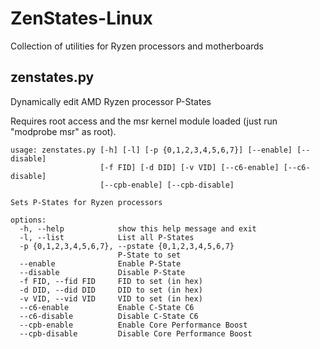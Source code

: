 # ZenStates-Linux
Collection of utilities for Ryzen processors and motherboards

## zenstates.py
Dynamically edit AMD Ryzen processor P-States

Requires root access and the msr kernel module loaded (just run "modprobe msr" as root).

    usage: zenstates.py [-h] [-l] [-p {0,1,2,3,4,5,6,7}] [--enable] [--disable]
                        [-f FID] [-d DID] [-v VID] [--c6-enable] [--c6-disable]
                        [--cpb-enable] [--cpb-disable]
    
    Sets P-States for Ryzen processors
    
    options:
      -h, --help            show this help message and exit
      -l, --list            List all P-States
      -p {0,1,2,3,4,5,6,7}, --pstate {0,1,2,3,4,5,6,7}
                            P-State to set
      --enable              Enable P-State
      --disable             Disable P-State
      -f FID, --fid FID     FID to set (in hex)
      -d DID, --did DID     DID to set (in hex)
      -v VID, --vid VID     VID to set (in hex)
      --c6-enable           Enable C-State C6
      --c6-disable          Disable C-State C6
      --cpb-enable          Enable Core Performance Boost
      --cpb-disable         Disable Core Performance Boost
